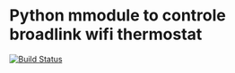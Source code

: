 # Python mmodule to controle broadlink wifi thermostat

[![Build Status](https://travis-ci.org/clementTal/BroadlinkWifiThermostat.svg?branch=master)](https://travis-ci.org/clementTal/BroadlinkWifiThermostat)
